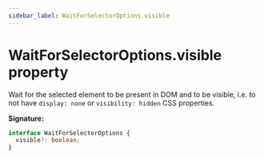 ```yaml
---
sidebar_label: WaitForSelectorOptions.visible
---
```


# WaitForSelectorOptions.visible property

Wait for the selected element to be present in DOM and to be visible, i.e. to
not have `display: none` or `visibility: hidden` CSS properties.

**Signature:**

```typescript
interface WaitForSelectorOptions {
  visible?: boolean;
}
```
